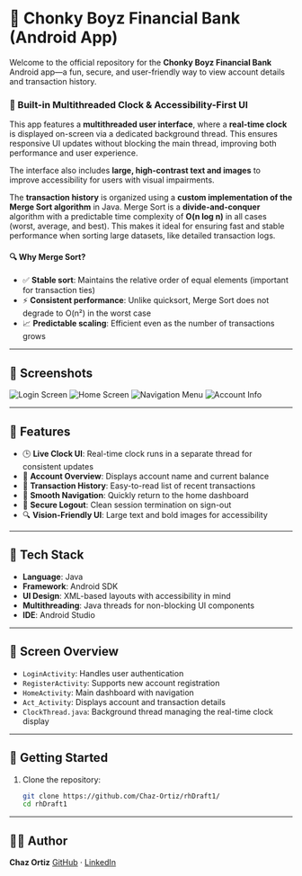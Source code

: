 # 🏦 Chonky Boyz Financial Bank (Android App)

Welcome to the official repository for the **Chonky Boyz Financial Bank** Android app—a fun, secure, and user-friendly way to view account details and transaction history.

### 🧵 Built-in Multithreaded Clock & Accessibility-First UI

This app features a **multithreaded user interface**, where a **real-time clock** is displayed on-screen via a dedicated background thread. This ensures responsive UI updates without blocking the main thread, improving both performance and user experience.

The interface also includes **large, high-contrast text and images** to improve accessibility for users with visual impairments.

The **transaction history** is organized using a **custom implementation of the Merge Sort algorithm** in Java. Merge Sort is a **divide-and-conquer** algorithm with a predictable time complexity of **O(n log n)** in all cases (worst, average, and best). This makes it ideal for ensuring fast and stable performance when sorting large datasets, like detailed transaction logs.

#### 🔍 Why Merge Sort?

- ✅ **Stable sort**: Maintains the relative order of equal elements (important for transaction ties)
- ⚡ **Consistent performance**: Unlike quicksort, Merge Sort does not degrade to O(n²) in the worst case
- 📈 **Predictable scaling**: Efficient even as the number of transactions grows

---

## 📸 Screenshots

![Login Screen](https://github.com/user-attachments/assets/ed80e4c0-f543-4f43-827f-63e556bde15f)
![Home Screen](https://github.com/user-attachments/assets/62f5ce9f-c4ca-4e8a-a9f1-31d79e8875b8)
![Navigation Menu](https://github.com/user-attachments/assets/3250b695-7fe5-4ea2-8bf1-1740c90ce280)
![Account Info](https://github.com/user-attachments/assets/8dc13860-d0c4-40a6-9a71-3e7585b2784c)

---

## 📱 Features

- 🕒 **Live Clock UI**: Real-time clock runs in a separate thread for consistent updates
- 🏦 **Account Overview**: Displays account name and current balance
- 📄 **Transaction History**: Easy-to-read list of recent transactions
- 🔁 **Smooth Navigation**: Quickly return to the home dashboard
- 🔐 **Secure Logout**: Clean session termination on sign-out
- 🔍 **Vision-Friendly UI**: Large text and bold images for accessibility

---

## 🧱 Tech Stack

- **Language**: Java
- **Framework**: Android SDK
- **UI Design**: XML-based layouts with accessibility in mind
- **Multithreading**: Java threads for non-blocking UI components
- **IDE**: Android Studio

---

## 🧭 Screen Overview

- `LoginActivity`: Handles user authentication
- `RegisterActivity`: Supports new account registration
- `HomeActivity`: Main dashboard with navigation
- `Act_Activity`: Displays account and transaction details
- `ClockThread.java`: Background thread managing the real-time clock display

---

## 🚀 Getting Started

1. Clone the repository:
   ```bash
   git clone https://github.com/Chaz-Ortiz/rhDraft1/
   cd rhDraft1


---

## 🧑‍💻 Author

**Chaz Ortiz**
[GitHub](https://github.com/Chaz-Ortiz) · [LinkedIn](https://www.linkedin.com/in/chaz-ortiz-615863270/) 
